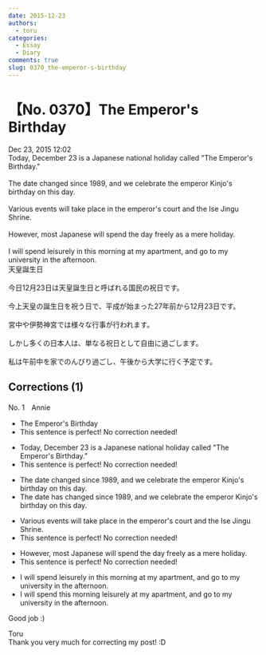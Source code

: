 ```yaml
---
date: 2015-12-23
authors:
  - toru
categories:
  - Essay
  - Diary
comments: true
slug: 0370_the-emperor-s-birthday
---
```


# 【No. 0370】The Emperor's Birthday
<div class="date">Dec 23, 2015 12:02</div>
<div id="post"><div id="body_show_ori">
Today, December 23 is a Japanese national holiday called "The Emperor's Birthday."<br/><br/>The date changed since 1989, and we celebrate the emperor Kinjo's birthday on this day.<br/><br/>Various events will take place in the emperor's court and the Ise Jingu Shrine.<br/><br/>However, most Japanese will spend the day freely as a mere holiday.<br/><br/>I will spend leisurely in this morning at my apartment, and go to my university in the afternoon.
</div></div>

<!-- more -->

<div id="post_ja"><div id="body_show_mo">
天皇誕生日<br/><br/>今日12月23日は天皇誕生日と呼ばれる国民の祝日です。<br/><br/>今上天皇の誕生日を祝う日で、平成が始まった27年前から12月23日です。<br/><br/>宮中や伊勢神宮では様々な行事が行われます。<br/><br/>しかし多くの日本人は、単なる祝日として自由に過ごします。<br/><br/>私は午前中を家でのんびり過ごし、午後から大学に行く予定です。
</div></div>

## Corrections (1)
<div id="block"><div class="first_name"> No. 1　<span class="just_name">Annie</span></div><div id="block2">
<ul class="correction_field">
<li class="incorrect">The Emperor's Birthday</li>
<li class="corrected perfect">This sentence is perfect! No correction needed!</li>
</ul>
<ul class="correction_field">
<li class="incorrect">Today, December 23 is a Japanese national holiday called "The Emperor's Birthday."</li>
<li class="corrected perfect">This sentence is perfect! No correction needed!</li>
</ul>
<ul class="correction_field">
<li class="incorrect">The date changed since 1989, and we celebrate the emperor Kinjo's birthday on this day.</li>
<li class="corrected correct">
The date <span class="f_blue">has </span>changed since 1989, and we celebrate the emperor Kinjo's birthday on this day.
</li>
</ul>
<ul class="correction_field">
<li class="incorrect">Various events will take place in the emperor's court and the Ise Jingu Shrine.</li>
<li class="corrected perfect">This sentence is perfect! No correction needed!</li>
</ul>
<ul class="correction_field">
<li class="incorrect">However, most Japanese will spend the day freely as a mere holiday.</li>
<li class="corrected perfect">This sentence is perfect! No correction needed!</li>
</ul>
<ul class="correction_field">
<li class="incorrect">I will spend leisurely in this morning at my apartment, and go to my university in the afternoon.</li>
<li class="corrected correct">
I will spend this morning <span class="f_blue">leisurely </span>at my apartment, and go to my university in the afternoon.
</li>
</ul>
<p class="comment_small">
 Good job :)
</p>

</div><div class="name"><span class="just_name">Toru</span><br>
Thank you very much for correcting my post! :D
</div>
</div>
